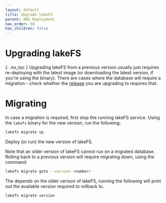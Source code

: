 ```yaml
---
layout: default
title: Upgrade lakeFS
parent: AWS Deployment
nav_order: 50
has_children: false
---
```


# Upgrading lakeFS
{: .no_toc }
Upgrading lakeFS from a previous version usually just requires re-deploying with the latest image (or downloading the latest version, if you're using the binary).
There are cases where the database will require a migration - check whether the [release](https://github.com/treeverse/lakeFS/releases) you are upgrading to requires that.

# Migrating

In case a migration is required, first stop the running lakeFS service.
Using the `lakefs` binary for the new version, run the following:

```bash
lakefs migrate up
```

Deploy (or run) the new version of lakeFS.

Note that an older version of lakeFS cannot run on a migrated database.
Rolling back to a previous version will require migrating down, using the command:

```bash
lakefs migrate goto --version <number>
```

The <number> depends on the older verison of lakeFS, running the following will print out the available version required to rollback to.

```bash
lakefs migrate version
```
